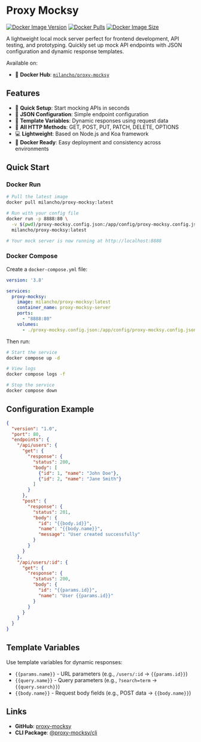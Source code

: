 # Proxy Mocksy

[![Docker Image Version](https://img.shields.io/docker/v/milancho/proxy-mocksy?label=Docker)](https://hub.docker.com/r/milancho/proxy-mocksy)
[![Docker Pulls](https://img.shields.io/docker/pulls/milancho/proxy-mocksy)](https://hub.docker.com/r/milancho/proxy-mocksy)
[![Docker Image Size](https://img.shields.io/docker/image-size/milancho/proxy-mocksy/latest)](https://hub.docker.com/r/milancho/proxy-mocksy)

A lightweight local mock server perfect for frontend development, API testing, and prototyping. Quickly set up mock API endpoints with JSON configuration and dynamic response templates.

Available on:
- 🐳 **Docker Hub**: [`milancho/proxy-mocksy`](https://hub.docker.com/r/milancho/proxy-mocksy)

## Features

- 🚀 **Quick Setup**: Start mocking APIs in seconds
- 📝 **JSON Configuration**: Simple endpoint configuration
- 🎨 **Template Variables**: Dynamic responses using request data
- 🔄 **All HTTP Methods**: GET, POST, PUT, PATCH, DELETE, OPTIONS
- 💻 **Lightweight**: Based on Node.js and Koa framework
- 🐳 **Docker Ready**: Easy deployment and consistency across environments

## Quick Start

### Docker Run

```bash
# Pull the latest image
docker pull milancho/proxy-mocksy:latest

# Run with your config file
docker run -p 8888:80 \
  -v $(pwd)/proxy-mocksy.config.json:/app/config/proxy-mocksy.config.json \
  milancho/proxy-mocksy:latest

# Your mock server is now running at http://localhost:8888
```

### Docker Compose

Create a `docker-compose.yml` file:

```yaml
version: '3.8'

services:
  proxy-mocksy:
    image: milancho/proxy-mocksy:latest
    container_name: proxy-mocksy-server
    ports:
      - "8888:80"
    volumes:
      - ./proxy-mocksy.config.json:/app/config/proxy-mocksy.config.json
```

Then run:

```bash
# Start the service
docker compose up -d

# View logs
docker compose logs -f

# Stop the service
docker compose down
```

## Configuration Example

```json
{
  "version": "1.0",
  "port": 80,
  "endpoints": {
    "/api/users": {
      "get": {
        "response": {
          "status": 200,
          "body": [
            {"id": 1, "name": "John Doe"},
            {"id": 2, "name": "Jane Smith"}
          ]
        }
      },
      "post": {
        "response": {
          "status": 201,
          "body": {
            "id": "{{body.id}}",
            "name": "{{body.name}}",
            "message": "User created successfully"
          }
        }
      }
    },
    "/api/users/:id": {
      "get": {
        "response": {
          "status": 200,
          "body": {
            "id": "{{params.id}}",
            "name": "User {{params.id}}"
          }
        }
      }
    }
  }
}
```

## Template Variables

Use template variables for dynamic responses:

- `{{params.name}}` - URL parameters (e.g., `/users/:id` → `{{params.id}}`)
- `{{query.name}}` - Query parameters (e.g., `?search=term` → `{{query.search}}`)
- `{{body.name}}` - Request body fields (e.g., POST data → `{{body.name}}`)

## Links

- **GitHub**: [proxy-mocksy](https://github.com/yourusername/proxy-mocksy)
- **CLI Package**: [@proxy-mocksy/cli](https://www.npmjs.com/package/@proxy-mocksy/cli)
